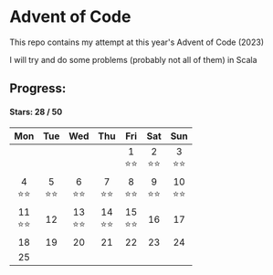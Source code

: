 # Advent of Code

This repo contains my attempt at this year's Advent of Code (2023)

I will try and do some problems (probably not all of them) in Scala

## Progress:
#### Stars: 28 / 50
|        Mon         |        Tue        |        Wed         |        Thu         |        Fri         |        Sat        |        Sun         |
|:------------------:|:-----------------:|:------------------:|:------------------:|:------------------:|:-----------------:|:------------------:|
|                    |                   |                    |                    | 1<br>:star::star:  | 2<br>:star::star: | 3<br>:star::star:  |
| 4<br>:star::star:  | 5<br>:star::star: | 6<br>:star::star:  | 7<br>:star::star:  | 8<br>:star::star:  | 9<br>:star::star: | 10<br>:star::star: |
| 11<br>:star::star: |        12         | 13<br>:star::star: | 14<br>:star::star: | 15<br>:star::star: |        16         |         17         |
|         18         |        19         |         20         |         21         |         22         |        23         |         24         |
|         25         |                   |                    |                    |                    |                   |                    |